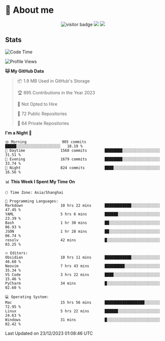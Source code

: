 <!-- ![](https://youpai.roccoshi.top/img/20200804214216.png) -->

# 🧐 About me
 
<p align="center">
<img src="https://visitor-badge.laobi.icu/badge?page_id=Lincest.Lincest&title=hits" alt="visitor badge"/>
<a href="mailto:imroccoshi@gmail.com"><img src="https://img.shields.io/badge/gmail-imroccoshi%40gmail.com-red"></a>
<a href="https://blog.roccoshi.top"><img src="https://img.shields.io/badge/blog-roccoshi-green"></a>
</p>

## Stats

<!--START_SECTION:waka-->
![Code Time](http://img.shields.io/badge/Code%20Time-871%20hrs%2031%20mins-blue)

![Profile Views](http://img.shields.io/badge/Profile%20Views-1-blue)

**🐱 My GitHub Data** 

> 📦 1.9 MB Used in GitHub's Storage 
 > 
> 🏆 895 Contributions in the Year 2023
 > 
> 🚫 Not Opted to Hire
 > 
> 📜 72 Public Repositories 
 > 
> 🔑 64 Private Repositories 
 > 
**I'm a Night 🦉** 

```text
🌞 Morning                905 commits         █████░░░░░░░░░░░░░░░░░░░░   18.19 % 
🌆 Daytime                1568 commits        ████████░░░░░░░░░░░░░░░░░   31.51 % 
🌃 Evening                1679 commits        ████████░░░░░░░░░░░░░░░░░   33.74 % 
🌙 Night                  824 commits         ████░░░░░░░░░░░░░░░░░░░░░   16.56 % 
```


📊 **This Week I Spent My Time On** 

```text
🕑︎ Time Zone: Asia/Shanghai

💬 Programming Languages: 
Markdown                 10 hrs 22 mins      ████████████░░░░░░░░░░░░░   47.45 % 
YAML                     5 hrs 6 mins        ██████░░░░░░░░░░░░░░░░░░░   23.39 % 
Bash                     1 hr 30 mins        ██░░░░░░░░░░░░░░░░░░░░░░░   06.93 % 
JSON                     1 hr 28 mins        ██░░░░░░░░░░░░░░░░░░░░░░░   06.74 % 
resolv                   42 mins             █░░░░░░░░░░░░░░░░░░░░░░░░   03.25 % 

🔥 Editors: 
Obsidian                 10 hrs 11 mins      ████████████░░░░░░░░░░░░░   46.60 % 
Neovim                   7 hrs 43 mins       █████████░░░░░░░░░░░░░░░░   35.34 % 
VS Code                  3 hrs 22 mins       ████░░░░░░░░░░░░░░░░░░░░░   15.46 % 
PyCharm                  34 mins             █░░░░░░░░░░░░░░░░░░░░░░░░   02.60 % 

💻 Operating System: 
Mac                      15 hrs 56 mins      ██████████████████░░░░░░░   72.95 % 
Linux                    5 hrs 22 mins       ██████░░░░░░░░░░░░░░░░░░░   24.63 % 
Windows                  31 mins             █░░░░░░░░░░░░░░░░░░░░░░░░   02.42 % 
```


 Last Updated on 23/12/2023 01:08:46 UTC
<!--END_SECTION:waka-->


